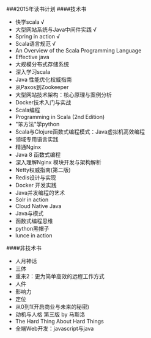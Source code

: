 ###2015年读书计划
####技术书
* 快学scala √
* 大型网站系统与Java中间件实践 √
* Spring in action √
* Scala语言规范 √
* An Overview of the Scala Programming Language
* Effective java
* 大规模分布式存储系统
* 深入学习scala
* Java 性能优化权威指南
* 从Paxos到Zookeeper
* 大型网站技术架构：核心原理与案例分析
* Docker技术入门与实战
* Scala编程
* Programming in Scala (2nd Edition)
* "笨方法"学python
* Scala与Clojure函数式编程模式：Java虚拟机高效编程
* 领域专用语言实践
* 精通Nginx
* Java 8 函数式编程
* 深入理解Nginx 模块开发与架构解析
* Netty权威指南(第二版)
* Redis设计与实现
* Docker 开发实践
* Java并发编程的艺术
* Solr in action
* Cloud Native Java
* Java与模式
* 函数式编程思维
* python黑帽子
* lunce in action

####非技术书
* 人月神话
* 三体
* 重来2：更为简单高效的远程工作方式
* 人件
* 影响力
* 定位
* 从0到1(开启商业与未来的秘密)
* 动机与人格 第三版 by 马斯洛
* The Hard Thing About Hard Things
* 全端Web开发：javascript与java

